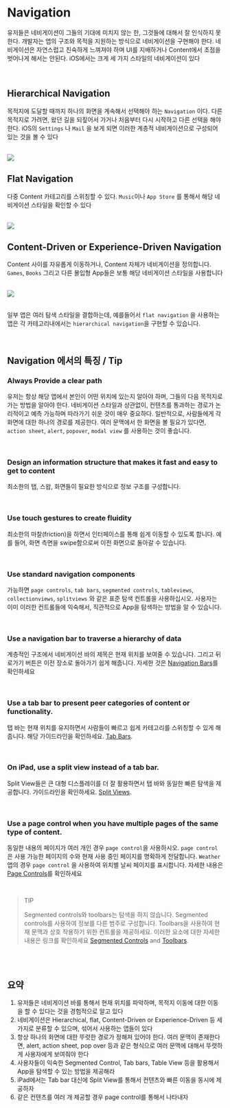 # Navigation

유저들은 네비게이션이 그들의 기대에 미치지 않는 한, 그것들에 대해서 잘 인식하지 못한다. 개발자는 앱의 구조와 목적을 지원하는 방식으로 네비게이션을 구현해야 한다. 네비게이션은 자연스럽고 친숙하게 느껴져야 하며 UI를 지배하거나 Content에서 초점을 벗어나게 해서는 안된다. iOS에서는 크게 세 가지 스타일의 네비게이션이 있다

<br>

## Hierarchical Navigation

목적지에 도달할 때까지 하나의 화면을 계속해서 선택해야 하는 `Navigation` 이다. 다른 목적지로 가려면, 왔던 길을 되짚어서 가거나 처음부터 다시 시작하고 다른 선택을 해야 한다. iOS의 `Settings` 나 `Mail` 을 보게 되면 이러한 계층적 네비게이션으로 구성되어 있는 것을 볼 수 있다

<br>

<img src="https://developer.apple.com/design/human-interface-guidelines/ios/images/NavigationHierarchical-Graphic.png" >

<br>

## Flat Navigation

다중 Content 카테고리를 스위칭할 수 있다. `Music`이나 `App Store` 를 통해서 해당 네비게이션 스타일을 확인할 수 있다

<br>

<img src="https://developer.apple.com/design/human-interface-guidelines/ios/images/NavigationFlat-Graphic.png">

<br>

## Content-Driven or Experience-Driven Navigation

Content 사이를 자유롭게 이동하거나, Content 자체가 네비게이션을 정의합니다. `Games`, `Books` 그리고 다른 몰입형 App들은 보통 해당 네비게이션 스타일을 사용합니다

<br>

<img src="https://developer.apple.com/design/human-interface-guidelines/ios/images/NavigationExperienceDriven-Graphic.png">

<br>

<br>

일부 앱은 여러 탐색 스타일을 결합하는데, 예를들어서 `flat navigation` 을 사용하는 앱은 각 카테고리내에서는 `hierarchical navigation`을 구현할 수 있습니다.

<br>

## Navigation 에서의 특징 / Tip

### Always Provide a clear path

유저는 항상 해당 앱에서 본인이 어떤 위치에 있는지 알아야 하며, 그들의 다음 목적지로 가는 방법을 알아야 한다. 네비게이션 스타일과 상관없이, 컨텐츠를 통과하는 경로가 논리적이고 예측 가능하며 따라가기 쉬운 것이 매우 중요하다. 일반적으로, 사람들에게 각 화면에 대한 하나의 경로를 제공한다. 여러 문맥에서 한 화면을 볼 필요가 있다면, `action sheet`, `alert`, `popover`, `modal view` 를 사용하는 것이 좋습니다.

<br>

### Design an information structure that makes it fast and easy to get to content

최소한의 탭, 스왑, 화면들이 필요한 방식으로 정보 구조를 구성합니다.

<br>

### Use touch gestures to create fluidity

최소한의 마찰(friction)을 하면서 인터페이스를 통해 쉽게 이동할 수 있도록 합니다. 예를 들어, 화면 측면을 swipe함으로써 이전 화면으로 돌아갈 수 있습니다.

<br>

### Use standard navigation components

가능하면 `page controls`, `tab bars`, `segmented controls`, `tableviews`, `collectionviews`, `splitviews` 와 같은 표준 탐색 컨트롤을 사용하십시오. 사용자는 이미 이러한 컨트롤들에 익숙해서, 직관적으로 App을 탐색하는 방법을 알 수 있습니다.

<br>

### Use a navigation bar to traverse a hierarchy of data

계층적인 구조에서 네비게이션 바의 제목은 현재 위치를 보여줄 수 있습니다. 그리고 뒤로가기 버튼은 이전 장소로 돌아가기 쉽게 해줍니다. 자세한 것은 [Navigation Bars](https://developer.apple.com/design/human-interface-guidelines/ios/bars/navigation-bars/)를 확인하세요

<br>

### Use a tab bar to present peer categories of content or functionality.

탭 바는 현재 위치를 유지하면서 사람들이 빠르고 쉽게 카테고리를 스위칭할 수 있게 해줍니다. 해당 가이드라인을 확인하세요. [Tab Bars](https://developer.apple.com/design/human-interface-guidelines/ios/bars/tab-bars/).

<br>

### **On iPad, use a split view instead of a tab bar.**

Split View들은 큰 대형 디스플레이를 더 잘 활용하면서 탭 바와 동일한 빠른 탐색을 제공합니다. 가이드라인을 확인하세요. [Split Views](https://developer.apple.com/design/human-interface-guidelines/ios/views/split-views/).

<br>

### Use a page control when you have multiple pages of the same type of content.

동일한 내용의 페이지가 여러 개인 경우 `page control`을 사용하시오. `page control` 은 사용 가능한 페이지의 수와 현재 사용 중인 페이지를 명확하게 전달합니다. `Weather` 앱의 경우 `page control` 을 사용하여 위치별 날씨 페이지를 표시합니다. 자세한 내용은  [Page Controls](https://developer.apple.com/design/human-interface-guidelines/ios/controls/page-controls/)를 확인하세요

<br>

> TIP
>
> Segmented controls와 toolbars는 탐색을 하지 않습니다. Segmented controls를 사용하여 정보를 다른 범주로 구성합니다. Toolbars을 사용하여 현재 문맥과 상호 작용하기 위한 컨트롤을 제공하세요. 이러한 요소에 대한 자세한 내용은 링크를 확인하세요  [Segmented Controls](https://developer.apple.com/design/human-interface-guidelines/ios/controls/segmented-controls/) and [Toolbars](https://developer.apple.com/design/human-interface-guidelines/ios/bars/toolbars/).

<br>

<br>

## 요약

1. 유저들은 네비게이션 바를 통해서 현재 위치를 파악하며, 목적지 이동에 대한 이동을 할 수 있다는 것을 경험적으로 알고 있다
2. 네비게이션은 Hierarchical, flat, Content-Driven or Experience-Driven 등 세 가지로 분류할 수 있으며, 섞어서 사용하는 앱들이 있다
3. 항상 하나의 화면에 대한 뚜렷한 경로가 정해져 있어야 한다. 여러 문맥이 존재한다면, alert, action sheet, pop over 등과 같은 형식으로 여러 문맥에 대해서 뚜렷하게 사용자에게 보여줘야 한다
4. 사용자들이 익숙한 Segmented Control, Tab bars, Table View 등을 활용해서 App을 탐색할 수 있는 방법을 제공해라
5. iPad에서는 Tab bar 대신에 Split View를 통해서 컨텐츠와 빠른 이동을 동시에 제공하자
6. 같은 컨텐츠를 여러 개 제공할 경우 page control를 통해서 나타내자

